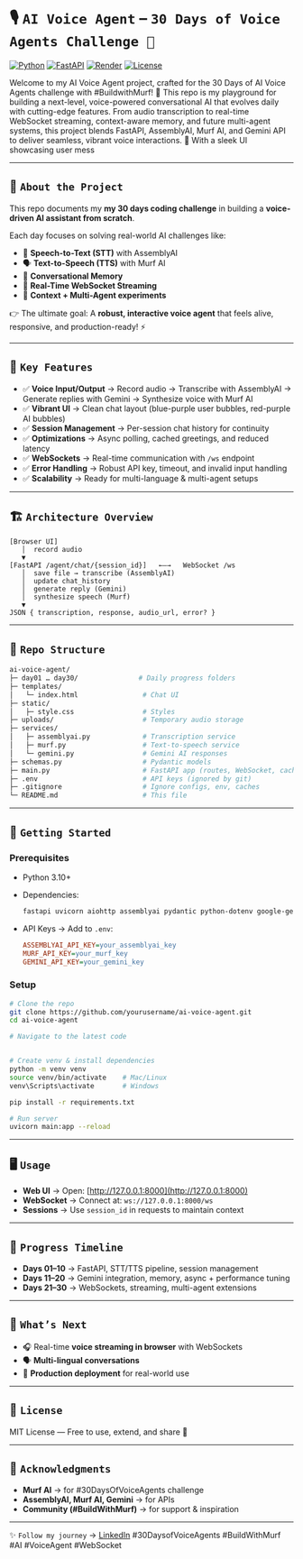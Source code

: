# 🎙️ `AI Voice Agent` – `30 Days of Voice Agents Challenge 🚀`


[![Python](https://img.shields.io/badge/Python-3.10-blue?logo=python)](https://www.python.org/)
[![FastAPI](https://img.shields.io/badge/FastAPI-Backend-green?logo=fastapi)](https://fastapi.tiangolo.com/)
[![Render](https://img.shields.io/badge/Render-Deployed-blueviolet?logo=render)](https://render.com/)
[![License](https://img.shields.io/badge/License-MIT-yellow.svg)](LICENSE)

Welcome to my AI Voice Agent project, crafted for the 30 Days of AI Voice Agents challenge with #BuildwithMurf! 🌟 This repo is my playground for building a next-level, voice-powered conversational AI that evolves daily with cutting-edge features. From audio transcription to real-time WebSocket streaming, context-aware memory, and future multi-agent systems, this project blends FastAPI, AssemblyAI, Murf AI, and Gemini API to deliver seamless, vibrant voice interactions. 💬 With a sleek UI showcasing user mess

---

## 📖 `About the Project`

This repo documents my **my 30 days coding challenge** in building a **voice-driven AI assistant from scratch**.

Each day focuses on solving real-world AI challenges like:

* 🎤 **Speech-to-Text (STT)** with AssemblyAI
* 🗣️ **Text-to-Speech (TTS)** with Murf AI
* 🧠 **Conversational Memory**
* 🔄 **Real-Time WebSocket Streaming**
* 🤖 **Context + Multi-Agent experiments**

👉 The ultimate goal: A **robust, interactive voice agent** that feels alive, responsive, and production-ready! ⚡

---

## 🔑 `Key Features`


* ✅ **Voice Input/Output** → Record audio → Transcribe with AssemblyAI → Generate replies with Gemini → Synthesize voice with Murf AI
* ✅ **Vibrant UI** → Clean chat layout (blue-purple user bubbles, red-purple AI bubbles)
* ✅ **Session Management** → Per-session chat history for continuity
* ✅ **Optimizations** → Async polling, cached greetings, and reduced latency
* ✅ **WebSockets** → Real-time communication with `/ws` endpoint
* ✅ **Error Handling** → Robust API key, timeout, and invalid input handling
* ✅ **Scalability** → Ready for multi-language & multi-agent setups

---

## 🏗️ `Architecture Overview`

```
[Browser UI]
   │  record audio
   ▼
[FastAPI /agent/chat/{session_id}]   ←—→   WebSocket /ws
   │  save file → transcribe (AssemblyAI)
   │  update chat_history
   │  generate reply (Gemini)
   │  synthesize speech (Murf)
   ▼
JSON { transcription, response, audio_url, error? }
```

---

## 📂 `Repo Structure`

```bash
ai-voice-agent/
├─ day01 … day30/               # Daily progress folders
├─ templates/
│   └─ index.html                # Chat UI
├─ static/
│   ├─ style.css                 # Styles
├─ uploads/                      # Temporary audio storage
├─ services/
│   ├─ assemblyai.py             # Transcription service
│   ├─ murf.py                   # Text-to-speech service
│   └─ gemini.py                 # Gemini AI responses
├─ schemas.py                    # Pydantic models
├─ main.py                       # FastAPI app (routes, WebSocket, caching)
├─ .env                          # API keys (ignored by git)
├─ .gitignore                    # Ignore configs, env, caches
└─ README.md                     # This file
```

---

## 🚀 `Getting Started`

### Prerequisites

* Python 3.10+
* Dependencies:

  ```bash
  fastapi uvicorn aiohttp assemblyai pydantic python-dotenv google-generativeai
  ```
* API Keys → Add to `.env`:

  ```ini
  ASSEMBLYAI_API_KEY=your_assemblyai_key
  MURF_API_KEY=your_murf_key
  GEMINI_API_KEY=your_gemini_key
  ```

### Setup

```bash
# Clone the repo
git clone https://github.com/yourusername/ai-voice-agent.git
cd ai-voice-agent

# Navigate to the latest code


# Create venv & install dependencies
python -m venv venv
source venv/bin/activate    # Mac/Linux
venv\Scripts\activate       # Windows

pip install -r requirements.txt

# Run server
uvicorn main:app --reload
```

---

## 🖥️ `Usage`

* **Web UI** → Open: [http://127.0.0.1:8000](http://127.0.0.1:8000)
* **WebSocket** → Connect at: `ws://127.0.0.1:8000/ws`
* **Sessions** → Use `session_id` in requests to maintain context

---

## 📅 `Progress Timeline`

* **Days 01–10** → FastAPI, STT/TTS pipeline, session management
* **Days 11–20** → Gemini integration, memory, async + performance tuning
* **Days 21–30** → WebSockets, streaming, multi-agent extensions

---

<!-- ## 📸 `Screenshots`

* UI → `static/screenshot_ui.png`
* WebSocket → `static/screenshot_websocket.png`

--- -->

## 🌟 `What’s Next`

* 🎧 Real-time **voice streaming in browser** with WebSockets
* 🗣️ **Multi-lingual conversations**
* 🤖 **Production deployment** for real-world use

---

## 📜 `License`

MIT License — Free to use, extend, and share 🚀

---

## 🙌 `Acknowledgments`

* **Murf AI** → for #30DaysOfVoiceAgents challenge
* **AssemblyAI, Murf AI, Gemini** → for APIs
* **Community (#BuildWithMurf)** → for support & inspiration

---

✨ `Follow my journey` → [LinkedIn](https://www.linkedin.com/in/priya-patel17/)
#30DaysofVoiceAgents #BuildWithMurf #AI #VoiceAgent #WebSocket

